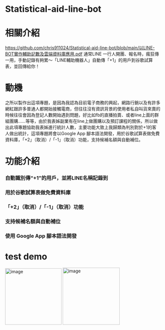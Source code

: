 # Statistical-aid-line-bot
# 相關介紹
https://github.com/chris911024/Statistical-aid-line-bot/blob/main/以LINE-BOT實作輔助記數及雲端資料庫應用.pdf
通常LINE 一行人開團、報名時，瘋狂傳一用，手動記錄有夠累～「LINE輔助機器人」自動傳「+1」的用戶到谷歌試算表，並回傳給你！
# 動機
之所以製作出這項專題，是因為我認為目前電子商務的興起，網路行銷以及有許多網紅跟許多普通人都開始接觸電商，但往往沒有資訊背景的使用者私自叫貨來賣的時候往往會因為登記人數開始遇到問題，好比如fb的直播拍賣、或者line上面的群組團購……等等，由於我表姊副業有在line上做團購以及預訂課程的關係，所以做出此項專題協助我表姊進行統計人數，主要功能大致上我歸類為判別對於+1的客人做出統計，這項專題將會以Google App 腳本語法開發，用於谷歌試算表做免費資料庫，「+2」（取消）/「-1」（取消）功能，支持候補名額與自動補位。
# 功能介紹
### 自動識別傳“+1”的用戶，並將LINE名稱記錄到
### 用於谷歌試算表做免費資料庫
### 「+2」（取消）/「-1」（取消）功能
### 支持候補名額與自動補位
### 使用 Google App 腳本語法開發
# test demo
<img width="183" alt="image" src="https://user-images.githubusercontent.com/67829896/200508351-a6f88a19-92d0-4ff2-8a40-baac7b21fcde.png">
<img width="185" alt="image" src="https://user-images.githubusercontent.com/67829896/200508400-83eb2da8-b1ca-47f0-86a7-57159393083f.png">


